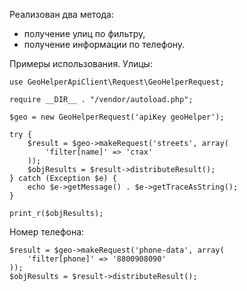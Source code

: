 Реализован два метода:
- получение улиц по фильтру,
- получение информации по телефону.

Примеры использования.
Улицы:
```
use GeoHelperApiClient\Request\GeoHelperRequest;

require __DIR__ . "/vendor/autoload.php";

$geo = new GeoHelperRequest('apiKey geoHelper');

try {
    $result = $geo->makeRequest('streets', array(
        'filter[name]' => 'стах'
    ));
    $objResults = $result->distributeResult();
} catch (Exception $e) {
    echo $e->getMessage() . $e->getTraceAsString();
}

print_r($objResults);
```
Номер телефона:
```
$result = $geo->makeRequest('phone-data', array(
    'filter[phone]' => '8800908090'
));
$objResults = $result->distributeResult();
```